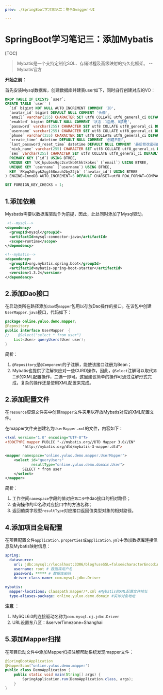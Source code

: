 ```yaml
---
prev: ./SpringBoot学习笔记二：整合Swagger-UI

---
```


# SpringBoot学习笔记三：添加Mybatis

[TOC]

> Mybatis是一个支持定制化SQL、存储过程及高级映射的持久化框架。 -- Mybatis官方

**开始之前：**

首先安装Mysql数据库，创建数据库并建表user如下，同时自行创建对应的VO：

```sql
DROP TABLE IF EXISTS `user`;
CREATE TABLE `user` (
  `id` bigint NOT NULL AUTO_INCREMENT COMMENT 'ID',
  `avatar_id` bigint DEFAULT NULL COMMENT '头像',
  `email` varchar(255) CHARACTER SET utf8 COLLATE utf8_general_ci DEFAULT NULL COMMENT '邮箱',
  `enabled` bigint DEFAULT NULL COMMENT '状态：1启用、0禁用',
  `password` varchar(255) CHARACTER SET utf8 COLLATE utf8_general_ci DEFAULT NULL COMMENT '密码',
  `username` varchar(255) CHARACTER SET utf8 COLLATE utf8_general_ci DEFAULT NULL COMMENT '用户名',
  `phone` varchar(255) CHARACTER SET utf8 COLLATE utf8_general_ci DEFAULT NULL COMMENT '手机号码',
  `create_time` datetime DEFAULT NULL COMMENT '创建日期',
  `last_password_reset_time` datetime DEFAULT NULL COMMENT '最后修改密码的日期',
  `nick_name` varchar(255) CHARACTER SET utf8 COLLATE utf8_general_ci DEFAULT NULL,
  `sex` varchar(255) CHARACTER SET utf8 COLLATE utf8_general_ci DEFAULT NULL,
  PRIMARY KEY (`id`) USING BTREE,
  UNIQUE KEY `UK_kpubos9gc2cvtkb0thktkbkes` (`email`) USING BTREE,
  UNIQUE KEY `username` (`username`) USING BTREE,
  KEY `FKpq2dhypk2qgt68nauh2by22jb` (`avatar_id`) USING BTREE
) ENGINE=InnoDB AUTO_INCREMENT=5 DEFAULT CHARSET=utf8 ROW_FORMAT=COMPACT COMMENT='系统用户';

SET FOREIGN_KEY_CHECKS = 1;

```



## 1.添加依赖

Mysbatis需要以数据库驱动作为前提，因此，此处同时添加了Mysql驱动。

```xml
 <!--mysql-->
<dependency>
  <groupId>mysql</groupId>
  <artifactId>mysql-connector-java</artifactId>
  <scope>runtime</scope>
</dependency>

<!--mybatis-->
<dependency>
  <groupId>org.mybatis.spring.boot</groupId>
  <artifactId>mybatis-spring-boot-starter</artifactId>
  <version>1.3.2</version>
</dependency>
```


## 2.添加Dao接口

在启动类所在路径添加`dao`或`mapper`包用以存放Dao操作的接口。在该包中创建`UserMapper.java`接口，代码如下：

```java
package online.yuluo.demo.mapper;
@Repository
public interface UserMapper  {
//    @Select("select * from user")
    List<User> queryUsers(User user);
}
```

简析：

1. `@Repository`是`@Component`的子注解，能使该接口注册为Bean；
2. Mybatis也提供了注解来应对一些CURD操作，因此，`@Select`注解可以取代`第三步`的XML配置操作，二选一即可。这里建议简单的操作可通过注解形式完成，复杂的操作还是使用XML配置来完成。

## 2.添加配置文件

在`resource`资源文件夹中创建`mapper`文件夹用以存放Mybatis对应的XML配置文件。

在mapper文件夹创建名为`UserMapper.xml`的文件，内容如下：

```xml
<?xml version="1.0" encoding="UTF-8"?>
<!DOCTYPE mapper PUBLIC "-//mybatis.org//DTD Mapper 3.0//EN"
        "http://mybatis.org/dtd/mybatis-3-mapper.dtd">

<mapper namespace="online.yuluo.demo.mapper.UserMapper">
    <select id="queryUsers"
            resultType="online.yuluo.demo.domain.User">
        SELECT * from user
    </select>
</mapper>
```

简析：

1. 工作空间`namespace`字段的值对应`第二步`中dao接口的相对路径；
2. 查询操作的ID名称对应接口中的方法名称；
3. 返回值类字段型`resultType`对应接口返回值类型对象的相对路径。

## 4.添加项目全局配置

在项目配置文件`application.properties`或`application.yml`中添加数据库连接信息及Mybatis映射信息：

```yml
spring:
  datasource:
    url: jdbc:mysql://localhost:3306/blog?useSSL=false&characterEncoding=utf8 # 数据库URL
    username: root # 数据库用户名
    password: ***** # 数据库密码
    driver-class-name: com.mysql.jdbc.Driver
    
mybatis:
  mapper-locations: classpath:mapper/*.xml #Mybatis的XML配置文件地址
  type-aliases-package: online.yuluo.demo.domain #实体对象地址
```

**注意** ：

1. MySQL6.0的连接驱动名称为`com.mysql.cj.jdbc.Driver`
2. URL设置东八区：&serverTimezone=Shanghai

## 5.添加Mapper扫描

在项目启动文件中添加Mapper扫描注解帮助系统发现mapper文件：

```java
@SpringBootApplication
@MapperScan("online.yuluo.demo.mapper")
public class DemoApplication {
	public static void main(String[] args) {
		SpringApplication.run(DemoApplication.class, args);
	}
}
```

